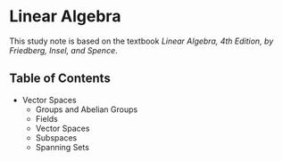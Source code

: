 Linear Algebra
===
This study note is based on the textbook *Linear Algebra, 4th Edition, by Friedberg, Insel, and Spence*.

## Table of Contents
* Vector Spaces
  * Groups and Abelian Groups
  * Fields
  * Vector Spaces
  * Subspaces
  * Spanning Sets